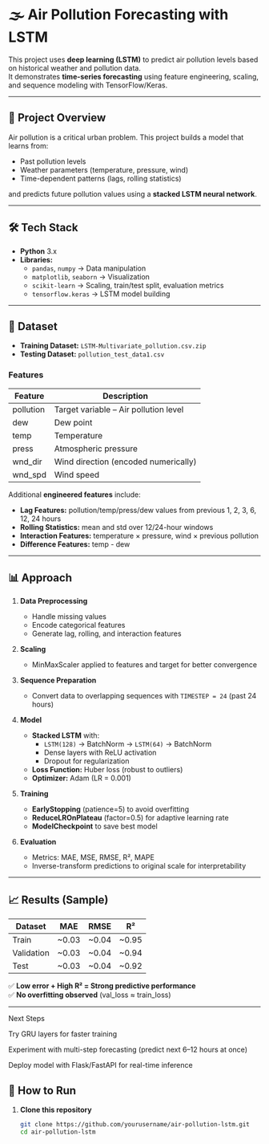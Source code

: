 # 🌫️ Air Pollution Forecasting with LSTM

This project uses **deep learning (LSTM)** to predict air pollution levels based on historical weather and pollution data.  
It demonstrates **time-series forecasting** using feature engineering, scaling, and sequence modeling with TensorFlow/Keras.

---

## 📌 Project Overview

Air pollution is a critical urban problem. This project builds a model that learns from:
- Past pollution levels
- Weather parameters (temperature, pressure, wind)
- Time-dependent patterns (lags, rolling statistics)

and predicts future pollution values using a **stacked LSTM neural network**.

---

## 🛠️ Tech Stack

- **Python** 3.x  
- **Libraries:**  
  - `pandas`, `numpy` → Data manipulation  
  - `matplotlib`, `seaborn` → Visualization  
  - `scikit-learn` → Scaling, train/test split, evaluation metrics  
  - `tensorflow.keras` → LSTM model building  

---

## 📂 Dataset

- **Training Dataset:** `LSTM-Multivariate_pollution.csv.zip`  
- **Testing Dataset:** `pollution_test_data1.csv`  

### Features
| Feature | Description |
|--------|-------------|
| pollution | Target variable – Air pollution level |
| dew | Dew point |
| temp | Temperature |
| press | Atmospheric pressure |
| wnd_dir | Wind direction (encoded numerically) |
| wnd_spd | Wind speed |

Additional **engineered features** include:
- **Lag Features:** pollution/temp/press/dew values from previous 1, 2, 3, 6, 12, 24 hours  
- **Rolling Statistics:** mean and std over 12/24-hour windows  
- **Interaction Features:** temperature × pressure, wind × previous pollution  
- **Difference Features:** temp - dew  

---

## 📊 Approach

1. **Data Preprocessing**
   - Handle missing values
   - Encode categorical features
   - Generate lag, rolling, and interaction features

2. **Scaling**
   - MinMaxScaler applied to features and target for better convergence

3. **Sequence Preparation**
   - Convert data to overlapping sequences with `TIMESTEP = 24` (past 24 hours)

4. **Model**
   - **Stacked LSTM** with:
     - `LSTM(128)` → BatchNorm → `LSTM(64)` → BatchNorm
     - Dense layers with ReLU activation
     - Dropout for regularization
   - **Loss Function:** Huber loss (robust to outliers)
   - **Optimizer:** Adam (LR = 0.001)

5. **Training**
   - **EarlyStopping** (patience=5) to avoid overfitting
   - **ReduceLROnPlateau** (factor=0.5) for adaptive learning rate
   - **ModelCheckpoint** to save best model

6. **Evaluation**
   - Metrics: MAE, MSE, RMSE, R², MAPE
   - Inverse-transform predictions to original scale for interpretability

---

## 📈 Results (Sample)

| Dataset | MAE | RMSE | R² |
|--------|------|------|----|
| Train | ~0.03 | ~0.04 | ~0.95 |
| Validation | ~0.03 | ~0.04 | ~0.94 |
| Test | ~0.03 | ~0.04 | ~0.92 |

✅ **Low error + High R² = Strong predictive performance**  
✅ **No overfitting observed** (val_loss ≈ train_loss)

---
Next Steps

Try GRU layers for faster training

Experiment with multi-step forecasting (predict next 6–12 hours at once)

Deploy model with Flask/FastAPI for real-time inference

## 🚀 How to Run

1. **Clone this repository**  
   ```bash
   git clone https://github.com/yourusername/air-pollution-lstm.git
   cd air-pollution-lstm
